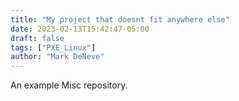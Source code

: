 ```yaml
---
title: "My project that doesnt fit anywhere else"
date: 2023-02-13T15:42:47-05:00
draft: false
tags: ["PXE_Linux"]
author: "Mark DeNeve"
---
```


An example Misc repository.